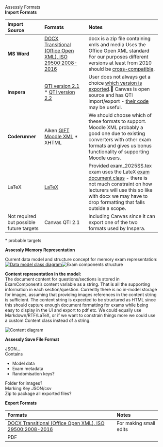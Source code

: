 Assessly Formats  
**Import Formats**  
 

| Import Source | Formats | Notes |
| :---- | :---- | :---- |
| **MS Word** | [DOCX Transitional (Office Open XML), ISO 29500:2008-2016](https://www.loc.gov/preservation/digital/formats/fdd/fdd000397.shtml)  | docx is a zip file containing xmls and media Uses the Office Open XML standard For our purposes different versions at least from 2010 should be [cross-compatible](https://support.microsoft.com/en-us/office/compatibility-changes-between-versions-692289af-b760-4698-8326-14b2edcd6552). |
| **Inspera** | [QTI version 2.1](https://www.1edtech.org/standards/qti/index#QTI21) \* [QTI version 2.2](https://www.1edtech.org/standards/qti/index#QTI22)  | User does not always get a choice [which version is exported](https://support.inspera.com/hc/en-us/articles/360034609012-Export-questions-and-question-sets-to-QTI). Canvas is open source and has QTI import/export \- [their code](https://github.com/instructure/canvas-lms/blob/aa917b3a3f5fe66d4acf033802e2c33897ef695c/lib/cc/qti/qti_generator.rb#L22) may be useful. |
| **Coderunner** | Aiken [GIFT](https://docs.moodle.org/405/en/GIFT_format) [Moodle XML](https://docs.moodle.org/39/en/Moodle_XML_format) \* XHTML | We should choose which of these formats to support. Moodle XML probably a good one due to existing converters with other exam formats and gives us bonus functionality of supporting Moodle users. |
| LaTeX | [LaTeX](https://en.wikipedia.org/wiki/LaTeX)  | Provided exam\_2025SS.tex exam uses the LateX [exam document class](https://math.mit.edu/~psh/exam/examdoc.pdf) \- there is not much constraint on how lecturers will use this so like with docx we may have to drop formatting that falls outside a scope. |
| Not required but possible future targets | Canvas QTI 2.1  | Including Canvas since it can export one of the two formats used by Inspera. |

\* probable targets

**Assessly Memory Representation**

Current data model and structure concept for memory exam representation:  
[![Data model class diagram](https://github.com/user-attachments/assets/ab91e4c1-2c0b-416c-82ea-05aab8c8e364)](https://editor.plantuml.com/uml/dL9DRzim3BtxLn3URNFSk6ilExKfTjcXwv2ZuOCYqQaMI_8eUMqmxBzFRAmeIu5XQ1308X_9z_XnuuEWC9cXa8Fm7Zu_2mE_2e0FFf2sMmWw3CZsdRC1RLWDJkv0kfz83sBxWd3EdJEZin5lEy1Jsx_A5UE8Lkbd1jpcEqhECHY44a40UmMHsBS_9lH1EmllkbOweXW8mled91YTrmorKOMFtwu28sZdExYu0AotDRHjixowhg3fgdRvyUeolkhh65RNDNJ5xoAtcwN-rRTMfqFOZmXSk_GecRYie4pw-2qF3PQSit5kG65XZEDP4OhTRH-GCkVwK2AEAQQeVsZ8ixUJsI31J7x_OftFDQ6pZ-5liy8utoJMPnsClb48LyjACd3OGhOZCKj3zJ0lpFCG_OXIznhzSO_W-Zbmth2VjxXegiE_gIwxLnqd6IkdzkTWswLIJ2bacCIGF5dWCMgDiPYL68DHo4V00GrFWN0az7p7843flaUAHhf34bOvexrW5RagpETwUnGmsHIAYj5K9BVQBECFUaVGQ_89J9Noravx_8_DpOUPFKnXH3XSCuMUhvUtfjoJvVTZC0D_lwo_tfU0GTRCpGHGDYMyNomutkxBCz9Fu4WXeO91-r2a8p_BIJTNt4JTand-0000)![Exam components structure](https://github.com/user-attachments/assets/38f89771-b842-44cf-9770-c9995e5e96ab)

**Content representation in the model:**  
The document content for questions/sections is stored in ExamComponent’s content variable as a string. That is all the supporting information in each section/question.  Currently there is no in-model storage for images, assuming that providing images references in the content string is sufficient.  The content string is expected to be structured as HTML since this should capture enough document formatting for exams while being easy to display in the UI and export to pdf etc. We could equally use Markdown/RTF/LaTeX, or if we want to constrain things more we could use a custom Content class instead of a string.

![Content diagram](https://github.com/user-attachments/assets/f409ff8a-0e01-4582-8c9d-76d12bd2344a)

**Assessly Save File Format**

JSON…  
Contains 

* Model data  
* Exam metadata  
* Randomisation keys?

Folder for images?  
Marking Key JSON/csv  
Zip to package all exported files?

**Export Formats**

| Formats | Notes |
| :---- | :---- |
| [DOCX Transitional (Office Open XML), ISO 29500:2008-2016](https://www.loc.gov/preservation/digital/formats/fdd/fdd000397.shtml)  | For making small edits |
| PDF |  |
